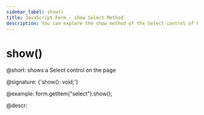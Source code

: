 ```yaml
---
sidebar_label: show()
title: JavaScript Form - show Select Method 
description: You can explore the show method of the Select control of Form in the documentation of the DHTMLX JavaScript UI library. Browse developer guides and API reference, try out code examples and live demos, and download a free 30-day evaluation version of DHTMLX Suite 7.
---
```


# show()

@short: shows a Select control on the page

@signature: {'show(): void;'}

@example:
form.getItem("select").show();

@descr:
